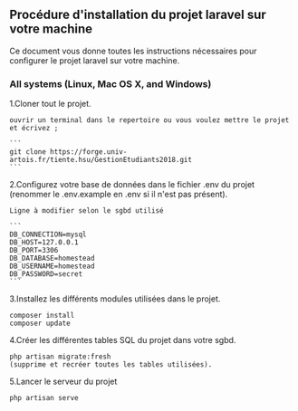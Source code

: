 
## Procédure d'installation du projet laravel sur votre machine

Ce document vous donne toutes les instructions nécessaires pour configurer le projet laravel sur votre machine.
 
### All systems (Linux, Mac OS X, and Windows)


1.Cloner tout le projet.

    ouvrir un terminal dans le repertoire ou vous voulez mettre le projet et écrivez ;
    
    ```
    git clone https://forge.univ-artois.fr/tiente.hsu/GestionEtudiants2018.git
    ```

2.Configurez votre base de données dans le fichier .env du projet (renommer le .env.example en .env si il n'est pas présent).

    Ligne à modifier selon le sgbd utilisé
    
    ```
    DB_CONNECTION=mysql
    DB_HOST=127.0.0.1
    DB_PORT=3306
    DB_DATABASE=homestead
    DB_USERNAME=homestead
    DB_PASSWORD=secret
    ```
    
3.Installez les différents modules utilisées dans le projet.

 ```
 composer install
 composer update
  ```
  
4.Créer les différentes tables SQL du projet dans votre sgbd.

  
    php artisan migrate:fresh 
    (supprime et recréer toutes les tables utilisées).
  
          
5.Lancer le serveur du projet 

  
    php artisan serve
  